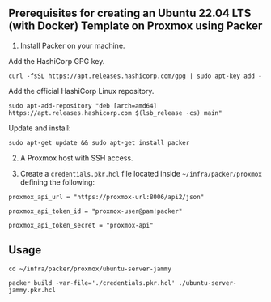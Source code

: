 ## Prerequisites for creating an Ubuntu 22.04 LTS (with Docker) Template on Proxmox using Packer

1. Install Packer on your machine.

Add the HashiCorp GPG key.
```
curl -fsSL https://apt.releases.hashicorp.com/gpg | sudo apt-key add -
```

Add the official HashiCorp Linux repository.
```
sudo apt-add-repository "deb [arch=amd64] https://apt.releases.hashicorp.com $(lsb_release -cs) main"
```

Update and install:
```
sudo apt-get update && sudo apt-get install packer
```

2. A Proxmox host with SSH access.
   
3. Create a `credentials.pkr.hcl` file located inside `~/infra/packer/proxmox` defining the following:

```
proxmox_api_url = "https://proxmox-url:8006/api2/json"

proxmox_api_token_id = "proxmox-user@pam!packer"

proxmox_api_token_secret = "proxmox-api"
```

## Usage

```
cd ~/infra/packer/proxmox/ubuntu-server-jammy

packer build -var-file='./credentials.pkr.hcl' ./ubuntu-server-jammy.pkr.hcl
```
